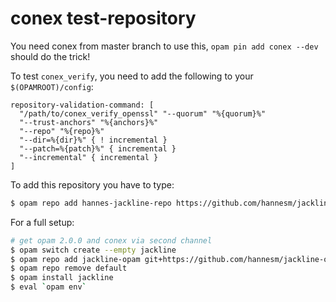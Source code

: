# conex test-repository

You need conex from master branch to use this, `opam pin add conex --dev` should do the trick!

To test `conex_verify`, you need to add the following to your `$(OPAMROOT)/config`:

```
repository-validation-command: [
  "/path/to/conex_verify_openssl" "--quorum" "%{quorum}%"
  "--trust-anchors" "%{anchors}%"
  "--repo" "%{repo}%"
  "--dir=%{dir}%" { ! incremental }
  "--patch=%{patch}%" { incremental }
  "--incremental" { incremental }
]
```

To add this repository you have to type:

```bash
$ opam repo add hannes-jackline-repo https://github.com/hannesm/jackline-opam.git 1 sha256=6b70cd24656868f22bba1ac574f4166093fa640850ccd81852915a64b6999e08
```

For a full setup:

```bash
# get opam 2.0.0 and conex via second channel
$ opam switch create --empty jackline
$ opam repo add jackline-opam git+https://github.com/hannesm/jackline-opam.git 1 sha256=6b70cd24656868f22bba1ac574f4166093fa640850ccd81852915a64b6999e08
$ opam repo remove default
$ opam install jackline
$ eval `opam env`
```

